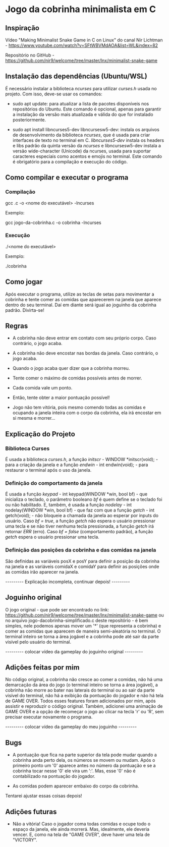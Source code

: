 # Jogo da cobrinha minimalista em C

## Inspiração

Vídeo "Making Minimalist Snake Game in C on Linux" do canal Nir Lichtman - https://www.youtube.com/watch?v=SFtWBVMdAOA&list=WL&index=82

Repositório no GitHub - https://github.com/nir9/welcome/tree/master/lnx/minimalist-snake-game

## Instalação das dependências (Ubuntu/WSL)

É necessário instalar a biblioteca *ncurses* para utilizar *curses.h* usada no projeto. Com isso, deve-se usar os comandos:

- sudo apt update: para atualizar a lista de pacotes disponíveis nos repositórios do Ubuntu. Este comando é opcional, apenas para garantir a instalação da versão mais atualizada e válida do que for instalado posteriormente.

- sudo apt install libncurses5-dev libncursesw5-dev: instala os arquivos de desenvolvimento da biblioteca *ncurses*, que é usada para criar interfaces de texto no terminal em C. *libncurses5-dev* instala os headers e libs padrão da quinta versão da *ncurses* e libncursesw5-dev instala a versão wide-character (Unicode) da ncurses, usada para suportar caracteres especiais como acentos e emojis no terminal. Este comando é obrigatório para a compilação e execução do código. 

## Como compilar e executar o programa

### Compilação

gcc <nome do arquivo>.c -o <nome do executável> -lncurses

Exemplo:

gcc jogo-da-cobrinha.c -o cobrinha -lncurses

### Execução

./<nome do executável>

Exemplo:

./cobrinha

## Como jogar 

Após executar o programa, utilize as teclas de setas para movimentar a cobrinha e tente comer as comidas que aparecerem na janela que aparece dentro do seu terminal. Daí em diante será igual ao joguinho da cobrinha padrão. Divirta-se!

## Regras

- A cobrinha não deve entrar em contato com seu próprio corpo. Caso contrário, o jogo acaba.

- A cobrinha não deve encostar nas bordas da janela. Caso contrário, o jogo acaba.

- Quando o jogo acaba quer dizer que a cobrinha morreu.

- Tente comer o máximo de comidas possíveis antes de morrer.

- Cada comida vale um ponto.

- Então, tente obter a maior pontuação possível!

- Jogo não tem vitória, pois mesmo comendo todas as comidas e ocupando a janela inteira com o corpo da cobrinha, ela irá encostar em si mesma e morrer...

## Explicação do Projeto

### Biblioteca Curses

É usada a biblioteca *curses.h*, a função *initscr* - WINDOW \*initscr(void); - para a criação da janela e a função *endwin* - int endwin(void); - para restaurar o terminal após o uso da janela.

### Definição do comportamento da janela

É usada a função *keypad* - int keypad(WINDOW \*win, bool bf) - que inicializa o teclado, o parâmetro booleano *bf* é quem define se o teclado foi ou não habilitado. E, também, é usada a função *nodelay* - int nodelay(WINDOW \*win, bool bf) - que faz com que a função *getch* - int getch(void); - não bloqueie a chamada da janela ao esperar por inputs do usuário. Caso *bf = true*, a função *getch* não espera o usuário pressionar uma tecla e se não tiver nenhuma tecla pressionada, a função *getch* irá retornar *ERR* (erro). Caso *bf = false* (comportamento padrão), a função *getch* espera o usuário pressionar uma tecla.

### Definição das posições da cobrinha e das comidas na janela

São definidas as variáveis posX e posY para definir a posição da cobrinha na janela e as variáveis comidaX e comidaY para definir as posições onde as comidas irão aparecer na janela. 


--------- Explicação incompleta, continuar depois! ---------

## Joguinho original

O jogo original - que pode ser encontrado no link: https://github.com/nir9/welcome/tree/master/lnx/minimalist-snake-game ou no arquivo jogo-dacobrinha-simplificado.c deste repositório - é bem simples, nele podemos apenas mover um '*' (que representa a cobrinha) e comer as comidas que aparecem de maneira semi-aleatória no terminal. O terminal inteiro se torna a área jogável e a cobrinha pode até sair da parte visível pelo usuário do terminal.

--------- colocar vídeo da gameplay do joguinho original ---------


## Adições feitas por mim

No código original, a cobrinha não cresce ao comer a comidas, não há uma demarcação da área do jogo (o terminal inteiro se torna a área jogável), a cobrinha não morre ao bater nas laterais do terminal ou ao sair da parte visível do terminal, não há a exibição da pontuação do jogador e não há tela de GAME OVER. Todos esses features foram adicionados por mim, após assistir e reproduzir o código original. Também, adicionei uma animação de GAME OVER e a opção de recomeçar o jogo ao clicar na tecla 'r' ou 'R', sem precisar executar novamente o programa.

--------- colocar vídeo da gameplay do meu joguinho ---------

## Bugs

- A pontuação que fica na parte superior da tela pode mudar quando a cobrinha anda perto dela, os números se movem ou mudam. Após o primeiro ponto um '0' aparece antes no número da pontuação e se a cobrinha tocar nesse '0' ele vira um ':'. Mas, esse '0' não é contabilizado na pontuação do jogador.

- As comidas podem aparecer embaixo do corpo da cobrinha.

Tentarei ajustar essas coisas depois!

## Adições futuras

- Não a vitória! Caso o jogador coma todas comidas e ocupe todo o espaço da janela, ele ainda morrerá. Mas, idealmente, ele deveria vencer. E, como na tela de "GAME OVER", deve haver uma tela de "VICTORY".